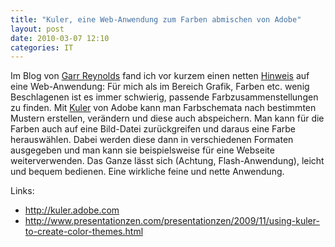 ```yaml
---
title: "Kuler, eine Web-Anwendung zum Farben abmischen von Adobe"
layout: post
date: 2010-03-07 12:10
categories: IT
---
```


Im Blog von [Garr Reynolds](http://www.presentationzen.com) fand ich vor
kurzem einen netten
[Hinweis](http://www.presentationzen.com/presentationzen/2009/11/using-kuler-to-create-color-themes.html)
auf eine Web-Anwendung: Für mich als im Bereich Grafik, Farben etc.
wenig Beschlagenen ist es immer schwierig, passende
Farbzusammenstellungen zu finden. Mit [Kuler](http://kuler.adobe.com/)
von Adobe kann man Farbschemata nach bestimmten Mustern erstellen,
verändern und diese auch abspeichern. Man kann für die Farben auch auf
eine Bild-Datei zurückgreifen und daraus eine Farbe herauswählen. Dabei
werden diese dann in verschiedenen Formaten ausgegeben und man kann sie
beispielsweise für eine Webseite weiterverwenden. Das Ganze lässt sich
(Achtung, Flash-Anwendung), leicht und bequem bedienen. Eine wirkliche
feine und nette Anwendung.

Links:

* <http://kuler.adobe.com>
* <http://www.presentationzen.com/presentationzen/2009/11/using-kuler-to-create-color-themes.html>

